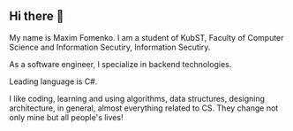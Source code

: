 ## Hi there 👋
My name is Maxim Fomenko. I am a student of KubST, Faculty of Computer Science and Information Secutiry, Information Secutiry.

As a software engineer, I specialize in backend technologies.

Leading language is C#.

I like coding, learning and using algorithms, data structures, designing architecture, in general, almost everything related to CS. They change not only mine but all people's lives!

